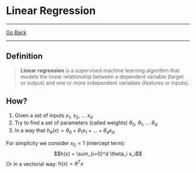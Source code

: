 # Linear Regression
---
[Go Back](UNIOVI/3S2_IntSys/README.md)

---
## Definition

> **Linear regression** is a supervised machine learning algorithm that models the linear relationship between a dependent variable (target or output) and one or more independent variables (features or inputs).

## How?

1. Given a set of inputs $x_1$, $x_2$, ... $x_d$
2. Try to find a set of parameters (called weights) $\theta_0$, $\theta_1$, ... $\theta_d$ 
3. In a way that $h_\theta(x) = \theta_0 + \theta_1 x_1 + ... + \theta_d x_d$

For simplicity we consider $x_0 = 1$ (intercept term):
$$h(x) = \sum_{i=0}^d \theta_i x_i$$
Or in a vectorial way: $h(x) = \theta^Tx$
